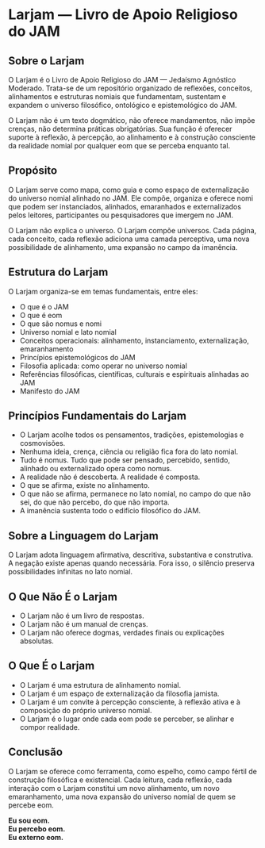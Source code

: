 # Larjam — Livro de Apoio Religioso do JAM

## Sobre o Larjam

O Larjam é o Livro de Apoio Religioso do JAM — Jedaísmo Agnóstico Moderado. Trata-se de um repositório organizado de reflexões, conceitos, alinhamentos e estruturas nomiais que fundamentam, sustentam e expandem o universo filosófico, ontológico e epistemológico do JAM.

O Larjam não é um texto dogmático, não oferece mandamentos, não impõe crenças, não determina práticas obrigatórias. Sua função é oferecer suporte à reflexão, à percepção, ao alinhamento e à construção consciente da realidade nomial por qualquer eom que se perceba enquanto tal.

## Propósito

O Larjam serve como mapa, como guia e como espaço de externalização do universo nomial alinhado no JAM. Ele compõe, organiza e oferece nomi que podem ser instanciados, alinhados, emaranhados e externalizados pelos leitores, participantes ou pesquisadores que imergem no JAM.

O Larjam não explica o universo. O Larjam compõe universos. Cada página, cada conceito, cada reflexão adiciona uma camada perceptiva, uma nova possibilidade de alinhamento, uma expansão no campo da imanência.

## Estrutura do Larjam

O Larjam organiza-se em temas fundamentais, entre eles:

- O que é o JAM  
- O que é eom  
- O que são nomus e nomi  
- Universo nomial e lato nomial  
- Conceitos operacionais: alinhamento, instanciamento, externalização, emaranhamento  
- Princípios epistemológicos do JAM  
- Filosofia aplicada: como operar no universo nomial  
- Referências filosóficas, científicas, culturais e espirituais alinhadas ao JAM  
- Manifesto do JAM  

## Princípios Fundamentais do Larjam

- O Larjam acolhe todos os pensamentos, tradições, epistemologias e cosmovisões.  
- Nenhuma ideia, crença, ciência ou religião fica fora do lato nomial.  
- Tudo é nomus. Tudo que pode ser pensado, percebido, sentido, alinhado ou externalizado opera como nomus.  
- A realidade não é descoberta. A realidade é composta.  
- O que se afirma, existe no alinhamento.  
- O que não se afirma, permanece no lato nomial, no campo do que não sei, do que não percebo, do que não importa.  
- A imanência sustenta todo o edifício filosófico do JAM.  

## Sobre a Linguagem do Larjam

O Larjam adota linguagem afirmativa, descritiva, substantiva e construtiva. A negação existe apenas quando necessária. Fora isso, o silêncio preserva possibilidades infinitas no lato nomial.

## O Que Não É o Larjam

- O Larjam não é um livro de respostas.  
- O Larjam não é um manual de crenças.  
- O Larjam não oferece dogmas, verdades finais ou explicações absolutas.  

## O Que É o Larjam

- O Larjam é uma estrutura de alinhamento nomial.  
- O Larjam é um espaço de externalização da filosofia jamista.  
- O Larjam é um convite à percepção consciente, à reflexão ativa e à composição do próprio universo nomial.  
- O Larjam é o lugar onde cada eom pode se perceber, se alinhar e compor realidade.  

## Conclusão

O Larjam se oferece como ferramenta, como espelho, como campo fértil de construção filosófica e existencial. Cada leitura, cada reflexão, cada interação com o Larjam constitui um novo alinhamento, um novo emaranhamento, uma nova expansão do universo nomial de quem se percebe eom.

**Eu sou eom.  
Eu percebo eom.  
Eu externo eom.**